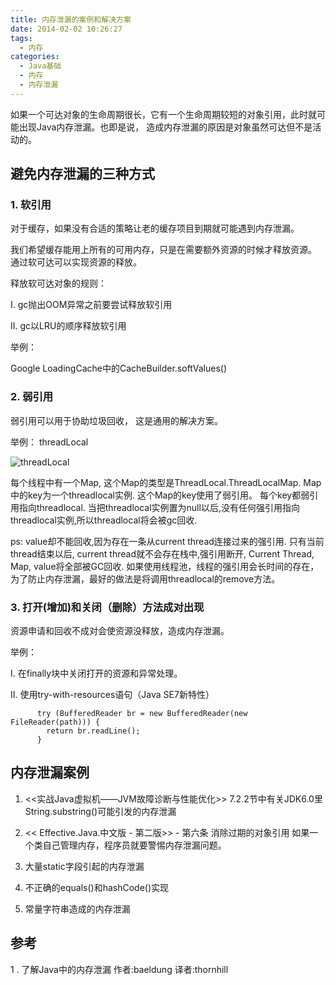 ```yaml
---
title: 内存泄漏的案例和解决方案
date: 2014-02-02 10:26:27
tags: 
  - 内存
categories: 
  - Java基础
  - 内存
  - 内存泄漏 
---
```


如果一个可达对象的生命周期很长，它有一个生命周期较短的对象引用，此时就可能出现Java内存泄漏。也即是说， 造成内存泄漏的原因是对象虽然可达但不是活动的。
<!-- more -->
 
## 避免内存泄漏的三种方式

### 1. 软引用

对于缓存，如果没有合适的策略让老的缓存项目到期就可能遇到内存泄漏。

我们希望缓存能用上所有的可用内存，只是在需要额外资源的时候才释放资源。 通过软可达可以实现资源的释放。

释放软可达对象的规则：

I. gc抛出OOM异常之前要尝试释放软引用

II. gc以LRU的顺序释放软引用

举例：

Google LoadingCache中的CacheBuilder.softValues()

 
### 2. 弱引用

弱引用可以用于协助垃圾回收， 这是通用的解决方案。

举例： threadLocal

![threadLocal](http://www6v.github.io/www6vHome/memoryLeak/threadLocal.jpg "threadLocal")

每个线程中有一个Map, 这个Map的类型是ThreadLocal.ThreadLocalMap. Map中的key为一个threadlocal实例. 这个Map的key使用了弱引用。 每个key都弱引用指向threadlocal. 当把threadlocal实例置为null以后,没有任何强引用指向threadlocal实例,所以threadlocal将会被gc回收.

ps: value却不能回收,因为存在一条从current thread连接过来的强引用. 只有当前thread结束以后, current thread就不会存在栈中,强引用断开, Current Thread, Map, value将全部被GC回收. 如果使用线程池，线程的强引用会长时间的存在，为了防止内存泄漏，最好的做法是将调用threadlocal的remove方法。

### 3. 打开(增加)和关闭（删除）方法成对出现

资源申请和回收不成对会使资源没释放，造成内存泄漏。

举例：

I. 在finally块中关闭打开的资源和异常处理。

II. 使用try-with-resources语句（Java SE7新特性）

```
      try (BufferedReader br = new BufferedReader(new FileReader(path))) {
        return br.readLine();
      }
```

## 内存泄漏案例

1. <<实战Java虚拟机——JVM故障诊断与性能优化>> 
7.2.2节中有关JDK6.0里String.substring()可能引发的内存泄漏

2. << Effective.Java.中文版 - 第二版>> - 第六条 消除过期的对象引用
如果一个类自己管理内存，程序员就要警惕内存泄漏问题。

3. 大量static字段引起的内存泄漏

4. 不正确的equals()和hashCode()实现

5. 常量字符串造成的内存泄漏

## 参考

1 . 了解Java中的内存泄漏 作者:baeldung 译者:thornhill

 

 

 